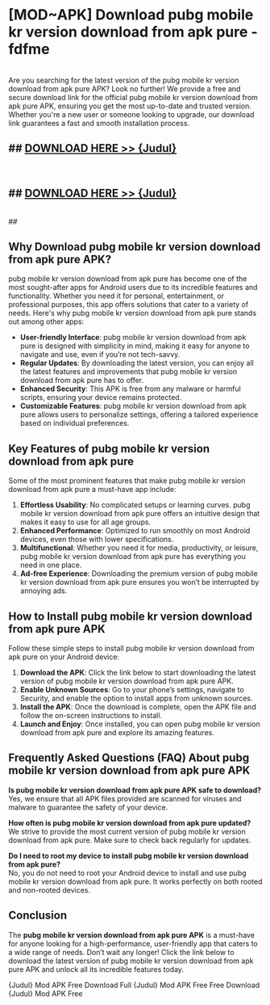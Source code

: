 # [MOD~APK] Download pubg mobile kr version download from apk pure - fdfme <br>
<br>
Are you searching for the latest version of the pubg mobile kr version download from apk pure APK? Look no further! We provide a free and secure download link for the official pubg mobile kr version download from apk pure APK, ensuring you get the most up-to-date and trusted version. Whether you're a new user or someone looking to upgrade, our download link guarantees a fast and smooth installation process.


## ##  [DOWNLOAD HERE >> {Judul}](https://geoflix.me/watch.php?title=pubg_mobile_kr_version_download_from_apk_pure&ref=git)
  <br>

##  ## [DOWNLOAD HERE >> {Judul}](https://geoflix.me/watch.php?title=pubg_mobile_kr_version_download_from_apk_pure&ref=git)
  <br>
  ##



## Why Download pubg mobile kr version download from apk pure APK?

pubg mobile kr version download from apk pure has become one of the most sought-after apps for Android users due to its incredible features and functionality. Whether you need it for personal, entertainment, or professional purposes, this app offers solutions that cater to a variety of needs. Here's why pubg mobile kr version download from apk pure stands out among other apps:

- **User-friendly Interface**: pubg mobile kr version download from apk pure is designed with simplicity in mind, making it easy for anyone to navigate and use, even if you’re not tech-savvy.
- **Regular Updates**: By downloading the latest version, you can enjoy all the latest features and improvements that pubg mobile kr version download from apk pure has to offer.
- **Enhanced Security**: This APK is free from any malware or harmful scripts, ensuring your device remains protected.
- **Customizable Features**: pubg mobile kr version download from apk pure allows users to personalize settings, offering a tailored experience based on individual preferences.

## Key Features of pubg mobile kr version download from apk pure

Some of the most prominent features that make pubg mobile kr version download from apk pure a must-have app include:

1. **Effortless Usability**: No complicated setups or learning curves. pubg mobile kr version download from apk pure offers an intuitive design that makes it easy to use for all age groups.
2. **Enhanced Performance**: Optimized to run smoothly on most Android devices, even those with lower specifications.
3. **Multifunctional**: Whether you need it for media, productivity, or leisure, pubg mobile kr version download from apk pure has everything you need in one place.
4. **Ad-free Experience**: Downloading the premium version of pubg mobile kr version download from apk pure ensures you won’t be interrupted by annoying ads.

## How to Install pubg mobile kr version download from apk pure APK

Follow these simple steps to install pubg mobile kr version download from apk pure on your Android device:

1. **Download the APK**: Click the link below to start downloading the latest version of pubg mobile kr version download from apk pure APK.
2. **Enable Unknown Sources**: Go to your phone’s settings, navigate to Security, and enable the option to install apps from unknown sources.
3. **Install the APK**: Once the download is complete, open the APK file and follow the on-screen instructions to install.
4. **Launch and Enjoy**: Once installed, you can open pubg mobile kr version download from apk pure and explore its amazing features.

## Frequently Asked Questions (FAQ) About pubg mobile kr version download from apk pure APK

**Is pubg mobile kr version download from apk pure APK safe to download?**  
Yes, we ensure that all APK files provided are scanned for viruses and malware to guarantee the safety of your device.

**How often is pubg mobile kr version download from apk pure updated?**  
We strive to provide the most current version of pubg mobile kr version download from apk pure. Make sure to check back regularly for updates.

**Do I need to root my device to install pubg mobile kr version download from apk pure?**  
No, you do not need to root your Android device to install and use pubg mobile kr version download from apk pure. It works perfectly on both rooted and non-rooted devices.

## Conclusion

The **pubg mobile kr version download from apk pure APK** is a must-have for anyone looking for a high-performance, user-friendly app that caters to a wide range of needs. Don’t wait any longer! Click the link below to download the latest version of pubg mobile kr version download from apk pure APK and unlock all its incredible features today.

{Judul} Mod APK Free
Download Full {Judul} Mod APK Free
Free Download {Judul} Mod APK Free


